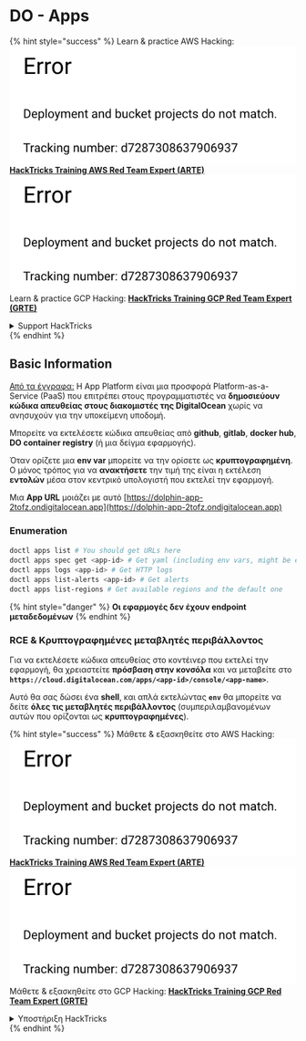 # DO - Apps

{% hint style="success" %}
Learn & practice AWS Hacking:<img src="../../../.gitbook/assets/image (1) (1).png" alt="" data-size="line">[**HackTricks Training AWS Red Team Expert (ARTE)**](https://training.hacktricks.xyz/courses/arte)<img src="../../../.gitbook/assets/image (1) (1).png" alt="" data-size="line">\
Learn & practice GCP Hacking: <img src="../../../.gitbook/assets/image (2).png" alt="" data-size="line">[**HackTricks Training GCP Red Team Expert (GRTE)**<img src="../../../.gitbook/assets/image (2).png" alt="" data-size="line">](https://training.hacktricks.xyz/courses/grte)

<details>

<summary>Support HackTricks</summary>

* Check the [**subscription plans**](https://github.com/sponsors/carlospolop)!
* **Join the** 💬 [**Discord group**](https://discord.gg/hRep4RUj7f) or the [**telegram group**](https://t.me/peass) or **follow** us on **Twitter** 🐦 [**@hacktricks\_live**](https://twitter.com/hacktricks\_live)**.**
* **Share hacking tricks by submitting PRs to the** [**HackTricks**](https://github.com/carlospolop/hacktricks) and [**HackTricks Cloud**](https://github.com/carlospolop/hacktricks-cloud) github repos.

</details>
{% endhint %}

## Basic Information

[Από τα έγγραφα:](https://docs.digitalocean.com/glossary/app-platform/) Η App Platform είναι μια προσφορά Platform-as-a-Service (PaaS) που επιτρέπει στους προγραμματιστές να **δημοσιεύουν κώδικα απευθείας στους διακομιστές της DigitalOcean** χωρίς να ανησυχούν για την υποκείμενη υποδομή.

Μπορείτε να εκτελέσετε κώδικα απευθείας από **github**, **gitlab**, **docker hub**, **DO container registry** (ή μια δείγμα εφαρμογής).

Όταν ορίζετε μια **env var** μπορείτε να την ορίσετε ως **κρυπτογραφημένη**. Ο μόνος τρόπος για να **ανακτήσετε** την τιμή της είναι η εκτέλεση **εντολών** μέσα στον κεντρικό υπολογιστή που εκτελεί την εφαρμογή.

Μια **App URL** μοιάζει με αυτό [https://dolphin-app-2tofz.ondigitalocean.app](https://dolphin-app-2tofz.ondigitalocean.app)

### Enumeration
```bash
doctl apps list # You should get URLs here
doctl apps spec get <app-id> # Get yaml (including env vars, might be encrypted)
doctl apps logs <app-id> # Get HTTP logs
doctl apps list-alerts <app-id> # Get alerts
doctl apps list-regions # Get available regions and the default one
```
{% hint style="danger" %}
**Οι εφαρμογές δεν έχουν endpoint μεταδεδομένων**
{% endhint %}

### RCE & Κρυπτογραφημένες μεταβλητές περιβάλλοντος

Για να εκτελέσετε κώδικα απευθείας στο κοντέινερ που εκτελεί την εφαρμογή, θα χρειαστείτε **πρόσβαση στην κονσόλα** και να μεταβείτε στο **`https://cloud.digitalocean.com/apps/<app-id>/console/<app-name>`**.

Αυτό θα σας δώσει ένα **shell**, και απλά εκτελώντας **`env`** θα μπορείτε να δείτε **όλες τις μεταβλητές περιβάλλοντος** (συμπεριλαμβανομένων αυτών που ορίζονται ως **κρυπτογραφημένες**).

{% hint style="success" %}
Μάθετε & εξασκηθείτε στο AWS Hacking:<img src="../../../.gitbook/assets/image (1) (1).png" alt="" data-size="line">[**HackTricks Training AWS Red Team Expert (ARTE)**](https://training.hacktricks.xyz/courses/arte)<img src="../../../.gitbook/assets/image (1) (1).png" alt="" data-size="line">\
Μάθετε & εξασκηθείτε στο GCP Hacking: <img src="../../../.gitbook/assets/image (2).png" alt="" data-size="line">[**HackTricks Training GCP Red Team Expert (GRTE)**<img src="../../../.gitbook/assets/image (2).png" alt="" data-size="line">](https://training.hacktricks.xyz/courses/grte)

<details>

<summary>Υποστήριξη HackTricks</summary>

* Ελέγξτε τα [**σχέδια συνδρομής**](https://github.com/sponsors/carlospolop)!
* **Εγγραφείτε στην** 💬 [**ομάδα Discord**](https://discord.gg/hRep4RUj7f) ή στην [**ομάδα telegram**](https://t.me/peass) ή **ακολουθήστε** μας στο **Twitter** 🐦 [**@hacktricks\_live**](https://twitter.com/hacktricks\_live)**.**
* **Μοιραστείτε κόλπα hacking υποβάλλοντας PRs στα** [**HackTricks**](https://github.com/carlospolop/hacktricks) και [**HackTricks Cloud**](https://github.com/carlospolop/hacktricks-cloud) github repos.

</details>
{% endhint %}

